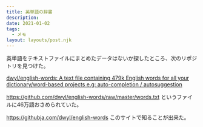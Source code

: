 ```yaml
---
title: 英単語の辞書
description:
date: 2021-01-02
tags:
  - メモ
layout: layouts/post.njk
---
```


英単語をテキストファイルにまとめたデータはないか探したところ、次のリポジトリを見つけた。

[dwyl/english-words: A text file containing 479k English words for all your dictionary/word-based projects e.g: auto-completion / autosuggestion](https://github.com/dwyl/english-words)

https://github.com/dwyl/english-words/raw/master/words.txt というファイルに46万語おさめられていた。

https://githubja.com/dwyl/english-words このサイトで知ることが出来た。
